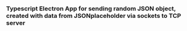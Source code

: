 ### Typescript Electron App for sending random JSON object, created with data from JSONplaceholder via sockets to TCP server
